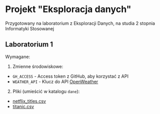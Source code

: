 # Projekt "Eksploracja danych"
Przygotowany na laboratorium z Eksploracji Danych, na studia 2 stopnia Informatyki Stosowanej

## Laboratorium 1
Wymagane:
1. Zmienne środowiskowe:
- `GH_ACCESS` - Access token z GitHub, aby korzystać z API
- `WEATHER_API` - Klucz do API [OpenWeather](https://openweathermap.org/)
2. Pliki (umieścić w katalogu `dane`):
- [netflix_titles.csv](https://raw.githubusercontent.com/mwaskom/seaborn-data/master/titanic.csv)
- [titanic.csv](https://www.kaggle.com/shivamb/netflix-shows?select=netflix_titles.csv)